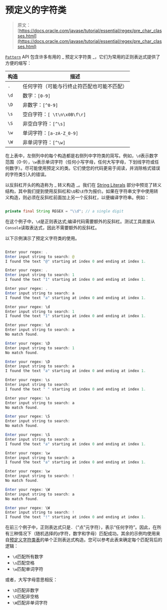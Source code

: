 # 预定义的字符类

> 原文： [https://docs.oracle.com/javase/tutorial/essential/regex/pre_char_classes.html](https://docs.oracle.com/javase/tutorial/essential/regex/pre_char_classes.html)

[`Pattern`](https://docs.oracle.com/javase/8/docs/api/java/util/regex/Pattern.html) API 包含许多有用的 _ 预定义字符类 _，它们为常用的正则表达式提供了方便的缩写：

| 构造 | 描述 |
| --- | --- |
| `.` | 任何字符（可能与行终止符匹配也可能不匹配） |
| `\d` | 数字：`[0-9]` |
| `\D` | 非数字：`[^0-9]` |
| `\s` | 空白字符：`[ \t\n\x0B\f\r]` |
| `\S` | 非空白字符：`[^\s]` |
| `\w` | 单词字符：`[a-zA-Z_0-9]` |
| `\W` | 非单词字符：`[^\w]` |

在上表中，左侧列中的每个构造都是右侧列中字符类的简写。例如，`\d`表示数字范围（0-9），`\w`表示单词字符（任何小写字母，任何大写字母，下划线字符或任何数字）。尽可能使用预定义的类。它们使您的代码更易于阅读，并消除格式错误的字符类引入的错误。

以反斜杠开头的构造称为 _ 转义构造 _。我们在 [String Literals](literals.html) 部分中预览了转义结构，其中我们提到使用反斜杠和`\Q`和`\E`作为报价。如果在字符串文字中使用转义构造，则必须在反斜杠前面加上另一个反斜杠，以便编译字符串。例如：

```java

private final String REGEX = "\\d"; // a single digit

```

在这个例子中，`\d`是正则表达式;编译代码需要额外的反斜杠。测试工具直接从`Console`读取表达式，因此不需要额外的反斜杠。

以下示例演示了预定义字符类的使用。

```java

Enter your regex: .
Enter input string to search: @
I found the text "@" starting at index 0 and ending at index 1.

Enter your regex: . 
Enter input string to search: 1
I found the text "1" starting at index 0 and ending at index 1.

Enter your regex: .
Enter input string to search: a
I found the text "a" starting at index 0 and ending at index 1.

Enter your regex: \d
Enter input string to search: 1
I found the text "1" starting at index 0 and ending at index 1.

Enter your regex: \d
Enter input string to search: a
No match found.

Enter your regex: \D
Enter input string to search: 1
No match found.

Enter your regex: \D
Enter input string to search: a
I found the text "a" starting at index 0 and ending at index 1.

Enter your regex: \s
Enter input string to search:  
I found the text " " starting at index 0 and ending at index 1.

Enter your regex: \s
Enter input string to search: a
No match found.

Enter your regex: \S
Enter input string to search:  
No match found.

Enter your regex: \S
Enter input string to search: a
I found the text "a" starting at index 0 and ending at index 1.

Enter your regex: \w
Enter input string to search: a
I found the text "a" starting at index 0 and ending at index 1.

Enter your regex: \w
Enter input string to search: !
No match found.

Enter your regex: \W
Enter input string to search: a
No match found.

Enter your regex: \W
Enter input string to search: !
I found the text "!" starting at index 0 and ending at index 1.

```

在前三个例子中，正则表达式只是`.`（“点”元字符），表示“任何字符”。因此，在所有三种情况下（随机选择的`@`字符，数字和字母）匹配成功。其余的示例均使用来自[预定义字符类表](#CHART)的单个正则表达式构造。您可以参考此表来确定每个匹配背后的逻辑：

*   `\d`匹配所有数字
*   `\s`匹配空格
*   `\w`匹配单词字符

或者，大写字母意思相反：

*   `\D`匹配非数字
*   `\S`匹配非空格
*   `\W`匹配非单词字符